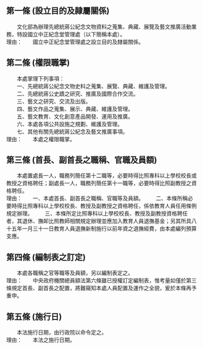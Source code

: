 第一條 (設立目的及隷屬關係)
---------------------------
　　文化部為辦理先總統蔣公紀念文物資料之蒐集、典藏、展覽及藝文推廣活動業務，特設國立中正紀念堂管理處（以下簡稱本處）。  
理由：　　國立中正紀念堂管理處之設立目的及隸屬關係。

第二條 (權限職掌)
-----------------
　　本處掌理下列事項：  
　　一、先總統蔣公紀念文物史料之蒐集、展覽、典藏、維護及管理。  
　　二、先總統蔣公史蹟之研究、推廣及國際合作交流。  
　　三、藝文之研究、交流及出版。  
　　四、藝文作品之蒐集、展示、典藏、維護及管理。  
　　五、藝文教育、文化創意產品開發、運用及推廣。  
　　六、本處各項公共設施之規劃、維護及管理。  
　　七、其他有關先總統蔣公紀念及藝文推廣事項。  
理由：　　本處之權限職掌。

第三條 (首長、副首長之職稱、官職及員額)
---------------------------------------
　　本處置處長一人，職務列簡任第十二職等，必要時得比照專科以上學校校長或教授之資格聘任；副處長一人，職務列簡任第十一職等，必要時得比照副教授之資格聘任。  
理由：　　一、本處首長、副首長之職稱、官職等及員額。
　　二、本條所稱必要時得比照專科以上學校校長、教授及副教授之資格聘任，係依教育人員任用條例規定辦理。
　　三、本條所定比照專科以上學校校長、教授及副教授資格聘任者，其退休、撫卹比照教師相關規定辦理並應加入教育人員退撫基金；另其所具八十五年一月三十一日教育人員退撫新制施行以前年資之退撫經費，由本處編列預算支應。

第四條 (編制表之訂定)
---------------------
　　本處各職稱之官等職等及員額，另以編制表定之。  
理由：　　中央政府機關總員額法第六條雖已授權訂定編制表，惟考量如僅於第三條規定首長、副首長之配置，將難窺知本處人員配置及運作之全貌，爰於本條再予重申。

第五條 (施行日)
---------------
　　本法施行日期，由行政院以命令定之。  
理由：　　本法之施行日期。